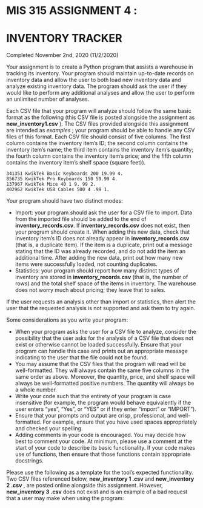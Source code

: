 # MIS 315 ASSIGNMENT 4 :

# INVENTORY TRACKER

Completed November 2nd, 2020 (11/2/2020)

Your assignment is to create a Python program that assists a warehouse in tracking its
inventory. Your program should maintain up-to-date records on inventory data and allow the
user to both load new inventory data and analyze existing inventory data. The program should
ask the user if they would like to perform any additional analyses and allow the user to perform
an unlimited number of analyses.

Each CSV file that your program will analyze should follow the same basic format as the
following (this CSV file is posted alongside the assignment as **new_inventory1.csv** ). The CSV
files provided alongside this assignment are intended as _examples_ ; your program should be
able to handle any CSV files of this format. Each CSV file should consist of five columns. The first
column contains the inventory item’s ID; the second column contains the inventory item’s
name; the third item contains the inventory item’s quantity; the fourth column contains the
inventory item’s price; and the fifth column contains the inventory item’s shelf space (square
feet)).

```
341351 KwikTek Basic Keyboards 200 19.99 4.
856735 KwikTek Pro Keyboards 150 59.99 4.
137967 KwikTek Mice 40 1 9. 99 2.
402962 KwikTek USB Cables 500 4 .99 1.
```
Your program should have two distinct modes:

- Import: your program should ask the user for a CSV file to import. Data from the
    imported file should be added to the end of **inventory_records.csv**. If
    **inventory_records.csv** does not exist, then your program should create it. When adding
    this new data, check that inventory item’s ID does not already appear in
    **inventory_records.csv** (that is, a duplicate item). If the item is a duplicate, print out a
    message stating that the ID was already recorded, and do not add the item an additional
    time. After adding the new data, print out how many new items were successfully
    loaded, not counting duplicates.
- Statistics: your program should report how many distinct types of inventory are stored
    in **inventory_records.csv** (that is, the number of rows) and the total shelf space of the
    items in inventory. The warehouse does not worry much about pricing; they leave that
    to sales.


If the user requests an analysis other than import or statistics, then alert the user that the
requested analysis is not supported and ask them to try again.

Some considerations as you write your program:

- When your program asks the user for a CSV file to analyze, consider the possibility that
    the user asks for the analysis of a CSV file that does not exist or otherwise cannot be
    loaded successfully. Ensure that your program can handle this case and prints out an
    appropriate message indicating to the user that the file could not be found.
- You may assume that the CSV files that the program will read will be well-formatted.
    They will always contain the same five columns in the same order as above. Moreover,
    the quantity, price, and shelf space will always be well-formatted positive numbers. The
    quantity will always be a whole number.
- Write your code such that the entirety of your program is case insensitive (for example,
    the program would behave equivalently if the user enters “yes”, “Yes”, or “YES” or if
    they enter “import” or “IMPORT”).
- Ensure that your prompts and output are crisp, professional, and well-formatted. For
    example, ensure that you have used spaces appropriately and checked your spelling.
- Adding comments in your code is encouraged. You may decide how best to comment
    your code. At minimum, please use a comment at the start of your code to describe its
    basic functionality. If your code makes use of functions, then ensure that those
    functions contain appropriate docstrings.


Please use the following as a template for the tool’s expected functionality. Two CSV files
referenced below, **new_inventory 1 .csv** and **new_inventory 2 .csv** , are posted online alongside
this assignment. However, **new_inventory 3 .csv** does not exist and is an example of a bad
request that a user may make when using the program: